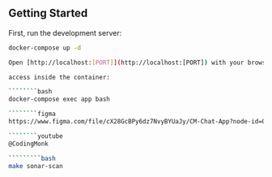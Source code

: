 ## Getting Started

First, run the development server:

``````````bash
docker-compose up -d

Open [http://localhost:[PORT]](http://localhost:[PORT]) with your browser to see the result.

access inside the container:

````````bash
docker-compose exec app bash

````````figma
https://www.figma.com/file/cX28GcBPy6dz7NvyBYUaJy/CM-Chat-App?node-id=0%3A1

````````youtube
@CodingMonk

`````````bash
make sonar-scan
``````````
